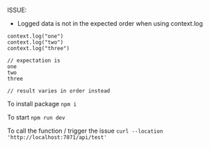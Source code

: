 ISSUE:
- Logged data is not in the expected order when using context.log
```
context.log("one")
context.log("two")
context.log("three")

// expectation is
one
two
three

// result varies in order instead
```


To install package
`npm i`

To start
`npm run dev`

To call the function / trigger the issue
`curl --location 'http://localhost:7071/api/test'`